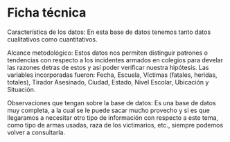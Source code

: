 # Ficha técnica

Característica de los datos: En esta base de datos tenemos tanto datos cualitativos como cuantitativos.

Alcance metodológico: Estos datos nos permiten distinguir patrones o tendencias con respecto a los incidentes armados en colegios para develar las razones detras de estos y así poder verificar nuestra hipótesis.
Las variables incorporadas fueron: Fecha, Escuela, Víctimas (fatales, heridas, totales), Tirador Asesinado, Ciudad, Estado, Nivel Escolar, Ubicación y Situación.

Observaciones que tengan sobre la base de datos: Es una base de datos muy completa, a la cual se le puede sacar mucho provecho y si es que llegaramos a necesitar otro tipo de información con respecto a este tema, como tipo de armas usadas, raza de los victimarios, etc., siempre podemos volver a consultarla. 